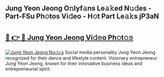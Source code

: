## Jung Yeon Jeong O𝚗lyf𝚊ns Le𝚊𝚔ed N𝚞𝚍es - Part-FSu Ph𝚘tos Vi𝚍eo - H𝚘t Part Le𝚊𝚔s jP3aN

# <h2><a href="http://hf0est.feru.top/?c=Jung+Yeon+Jeong">🔗 👉 🔴 Jung Yeon Jeong Vi𝚍𝚎o Ph𝚘t𝚘𝚜</a></h2>

[![Jung Yeon Jeong Nu𝚍𝚎s](https://i.imgur.com/0TWrTi3.gif)](http://hf0est.feru.top/?c=Jung+Yeon+Jeong)
Social media personality Jung Yeon Jeong recognized for their dance and lifestyle content. Visionary entrepreneur Jung Yeon Jeong, known for their innovative business ideas and entrepreneurial spirit. 
